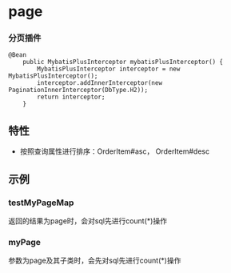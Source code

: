 # page

### 分页插件

```
@Bean
    public MybatisPlusInterceptor mybatisPlusInterceptor() {
        MybatisPlusInterceptor interceptor = new MybatisPlusInterceptor();
        interceptor.addInnerInterceptor(new PaginationInnerInterceptor(DbType.H2));
        return interceptor;
    }
```

## 特性

* 按照查询属性进行排序：OrderItem#asc， OrderItem#desc



## 示例

### testMyPageMap

返回的结果为page时，会对sql先进行count(*)操作



### myPage

参数为page及其子类时，会先对sql先进行count(*)操作